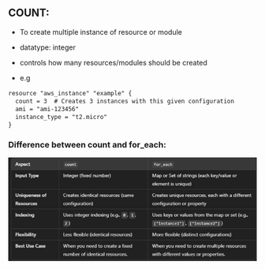 ## COUNT:
- To create multiple instance of resource or module
- datatype: integer
- controls how many resources/modules should be created

- e.g
```hcl 
resource "aws_instance" "example" {
  count = 3  # Creates 3 instances with this given configuration
  ami = "ami-123456"
  instance_type = "t2.micro"
}

```

### Difference between  count and for_each:

![alt text](image.png)
